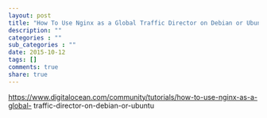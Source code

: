 ```yaml
---
layout: post
title: "How To Use Nginx as a Global Traffic Director on Debian or Ubuntu"
description: ""
categories : ""
sub_categories : ""
date: 2015-10-12
tags: []
comments: true
share: true
---
```


https://www.digitalocean.com/community/tutorials/how-to-use-nginx-as-a-global-
traffic-director-on-debian-or-ubuntu

